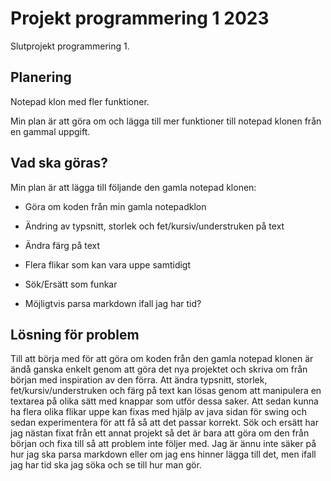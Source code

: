 # Projekt programmering 1 2023

Slutprojekt programmering 1.

## Planering

Notepad klon med fler funktioner.

Min plan är att göra om och lägga till mer funktioner till notepad klonen från en gammal uppgift.

## Vad ska göras?

Min plan är att lägga till följande den gamla notepad klonen:

* Göra om koden från min gamla notepadklon

* Ändring av typsnitt, storlek och fet/kursiv/understruken på text

* Ändra färg på text

* Flera flikar som kan vara uppe samtidigt

* Sök/Ersätt som funkar

* Möjligtvis parsa markdown ifall jag har tid?

## Lösning för problem

Till att börja med för att göra om koden från den gamla notepad klonen är ändå ganska enkelt genom att göra det nya projektet och skriva om från början med inspiration av den förra. Att ändra typsnitt, storlek, fet/kursiv/understruken och färg på text kan lösas genom att manipulera en textarea på olika sätt med knappar som utför dessa saker. Att sedan kunna ha flera olika flikar uppe kan fixas med hjälp av java sidan för swing och sedan experimentera för att få så att det passar korrekt. Sök och ersätt har jag nästan fixat från ett annat projekt så det är bara att göra om den från början och fixa till så att problem inte följer med. Jag är ännu inte säker på hur jag ska parsa markdown eller om jag ens hinner lägga till det, men ifall jag har tid ska jag söka och se till hur man gör.





